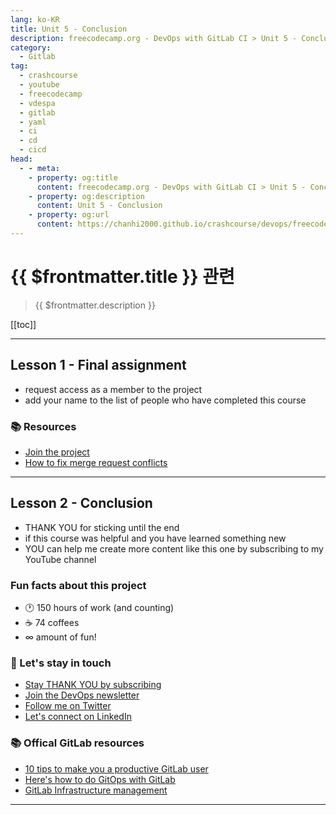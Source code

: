 ```yaml
---
lang: ko-KR
title: Unit 5 - Conclusion
description: freecodecamp.org - DevOps with GitLab CI > Unit 5 - Conclusion
category:
  - Gitlab
tag:
  - crashcourse
  - youtube
  - freecodecamp
  - vdespa
  - gitlab
  - yaml
  - ci
  - cd
  - cicd
head: 
  - - meta:
    - property: og:title
      content: freecodecamp.org - DevOps with GitLab CI > Unit 5 - Conclusion
    - property: og:description
      content: Unit 5 - Conclusion
    - property: og:url
      content: https://chanhi2000.github.io/crashcourse/devops/freecodecamp-gitlab-ci/5.html
---
```


# {{ $frontmatter.title }} 관련

> {{ $frontmatter.description }}

[[toc]]

---

## Lesson 1 - Final assignment

- request access as a member to the project
- add your name to the list of people who have completed this course

### 📚 Resources

- [Join the project](https://gitlab.com/gitlab-course-public/who-is-learning-gitlab-ci)
- [How to fix merge request conflicts](https://vdespa.medium.com/7f86bf79e58b?sk=b0fd024ce8ddc4a7c3b998be622ab10d)

---

## Lesson 2 - Conclusion

- THANK YOU for sticking until the end
- if this course was helpful and you have learned something new
- YOU can help me create more content like this one by subscribing to my YouTube channel

### Fun facts about this project

- 🕐 150 hours of work (and counting)
- ☕️ 74 coffees
- ∞ amount of fun!

### 💬 Let's stay in touch

- [<FontIcon icon="fa-brands fa-youtube"/>Stay THANK YOU by subscribing](http://www.youtube.com/@vdespa)
- [Join the DevOps newsletter](https://sendfox.com/lp/1x9k59)
- [<FontIcon icon="fa-brands fa-x-twitter"/>Follow me on Twitter](https://twitter.com/vdespa)
- [<FontIcon icon="fa-brands fa-linkedin"/>Let's connect on LinkedIn](https://www.linkedin.com/in/vdespa)

### 📚 Offical GitLab resources

- [10 tips to make you a productive GitLab user](https://about.gitlab.com/blog/2021/02/18/improve-your-gitlab-productivity-with-these-10-tips/)
- [Here's how to do GitOps with GitLab](https://about.gitlab.com/blog/2021/10/21/gitops-with-gitlab/)
- [GitLab Infrastructure management](https://docs.gitlab.com/ee/user/infrastructure/)

---

<TagLinks />